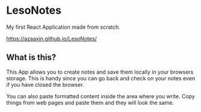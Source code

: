 # LesoNotes
My first React Application made from scratch.

https://azaaxin.github.io/LesoNotes/

## What is this?
This App allows you to create notes and save them locally in your browsers storage. This is handy since you can go back and check on your notes even if you have closed the browser.

You can also paste formatted content inside the area where you write. Copy things from web pages and paste them and they will look the same.

